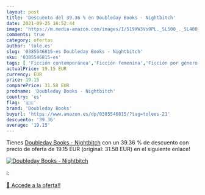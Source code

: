 ```yaml
---
layout: post
title: 'Descuento del 39.36 % en Doubleday Books - Nightbitch'
date: 2021-09-25 16:52:44
image: 'https://m.media-amazon.com/images/I/519XW3Vs9PL._SL500_._SL400_.jpg'
comments: true
category: ofertas
author: 'tole.es'
slug: '0385546815-es Doubleday Books - Nightbitch'
sku: '0385546815-es'
tags: [ 'Ficción contemporánea','Ficción femenina','Ficción por género','Ficción sobre mujeres contemporáneas','Ficción sobre vida familiar','Humor y sátira','Libros','Literatura y ficción','Sátira','doubleday books', ]
actualPrice: 19.15 EUR
currency: EUR
price: 19.15
comparePrice: 31.58 EUR
prodname: 'Doubleday Books - Nightbitch'
country: 'es'
flag: '🇪🇸'
brand: 'Doubleday Books'
buyurl: 'https://www.amazon.es/dp/0385546815/?tag=tolees-21'
descuento: '39.36'
average: '19.15'
---
```


Tienes [Doubleday Books - Nightbitch](https://www.amazon.es/dp/0385546815/?tag=tolees-21) con un 39.36 % de descuento con precio de oferta de 19.15 EUR (original: 31.58 EUR) en el siguiente enlace!

[![Doubleday Books - Nightbitch](https://m.media-amazon.com/images/I/519XW3Vs9PL._SL500_._SL400_.jpg)](https://www.amazon.es/dp/0385546815/?tag=tolees-21)

ℹ️:


[🛒 Accede a la oferta!!](https://www.amazon.es/dp/0385546815/?tag=tolees-21)
